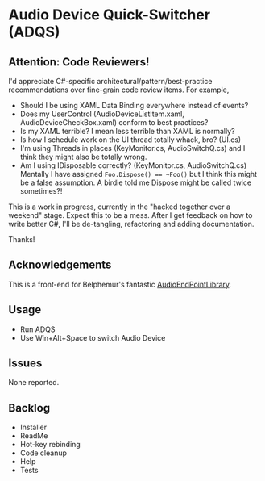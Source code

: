 Audio Device Quick-Switcher (ADQS)
==================================

Attention: Code Reviewers!
--------------------------

I'd appreciate C#-specific architectural/pattern/best-practice recommendations over fine-grain code review items. For example, 

* Should I be using XAML Data Binding everywhere instead of events?
* Does my UserControl (AudioDeviceListItem.xaml, AudioDeviceCheckBox.xaml) conform to best practices?
* Is my XAML terrible? I mean less terrible than XAML is normally?
* Is how I schedule work on the UI thread totally whack, bro? (UI.cs)
* I'm using Threads in places (KeyMonitor.cs, AudioSwitchQ.cs) and I think they might also be totally wrong.
* Am I using IDisposable correctly? (KeyMonitor.cs, AudioSwitchQ.cs) Mentally I have assigned `Foo.Dispose() == ~Foo()` but I think this might be a false assumption. A birdie told me Dispose might be called twice sometimes?!

This is a work in progress, currently in the "hacked together over a weekend" stage. Expect this to be a mess. After I get feedback on how to write better C#, I'll be de-tangling, refactoring and adding documentation.

Thanks!

Acknowledgements
----------------

This is a front-end for Belphemur's fantastic [AudioEndPointLibrary](https://github.com/Belphemur/AudioEndPointLibrary/).

Usage
-----

* Run ADQS
* Use Win+Alt+Space to switch Audio Device

Issues
------

None reported.

Backlog
-------

* Installer
* ReadMe
* Hot-key rebinding
* Code cleanup
* Help
* Tests


